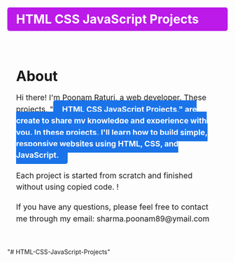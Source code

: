 <h1 style="background-color:rgb(187, 26, 232); color: white; font-weight: bold; padding: 10px 20px; border-radius: 5px; text-decoration: none;">HTML CSS JavaScript Projects</h1>


<div style="max-width: 600px; margin: 0 auto; padding: 20px;">
  <h1 style="font-size: 2rem; font-weight: bold; margin-bottom: 10px;">About</h1>
  <p style="font-size: 1.1rem; line-height: 1.5; margin-bottom: 20px;">Hi there! I'm Poonam Raturi, a web developer. These projects, "<HTML-CSS-JavaScript-projects" style="background-color: #1a73e8; color: white; font-weight: bold; padding: 10px 20px; border-radius: 5px; text-decoration: none;">HTML CSS JavaScript Projects</a>," are create to share my knowledge and experience with you. In these projects, I'll learn how to build simple, responsive websites using HTML, CSS, and JavaScript.</p>
  
  <p style="font-size: 1.1rem; line-height: 1.5; margin-bottom: 20px;">Each project is started from scratch and finished without using copied code. !</p>
  <p style="font-size: 1.1rem; line-height: 1.5; margin-bottom: 20px;">If you have any questions, please feel free to contact me through my email: sharma.poonam89@ymail.com </p>
 
</div>

"# HTML-CSS-JavaScript-Projects" 


